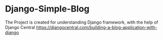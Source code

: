 # Django-Simple-Blog
The Project is created for understanding Django framework, with the help of Django Central https://djangocentral.com/building-a-blog-application-with-django
